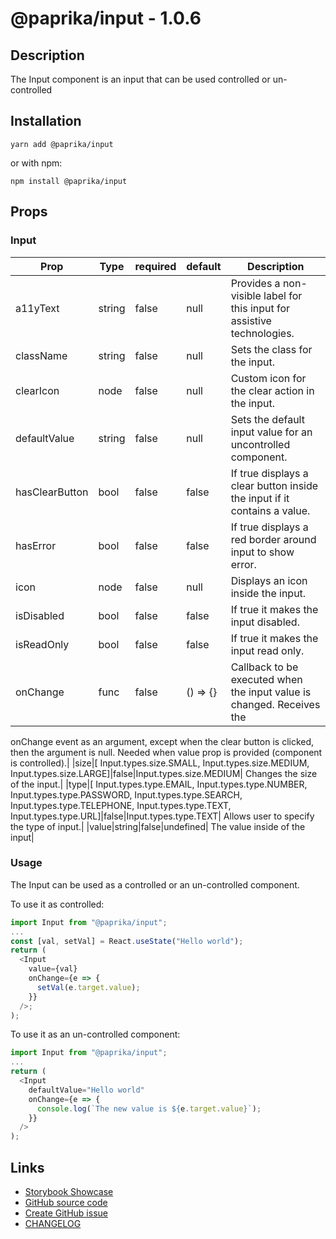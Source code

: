 <!-- start: Autogenerated - do not modify -->

# @paprika/input - 1.0.6

## Description

The Input component is an input that can be used controlled or un-controlled

## Installation

```
yarn add @paprika/input
```

or with npm:

```
npm install @paprika/input
```

## Props

### Input

| Prop           | Type   | required | default  | Description                                                              |
| -------------- | ------ | -------- | -------- | ------------------------------------------------------------------------ |
| a11yText       | string | false    | null     | Provides a non-visible label for this input for assistive technologies.  |
| className      | string | false    | null     | Sets the class for the input.                                            |
| clearIcon      | node   | false    | null     | Custom icon for the clear action in the input.                           |
| defaultValue   | string | false    | null     | Sets the default input value for an uncontrolled component.              |
| hasClearButton | bool   | false    | false    | If true displays a clear button inside the input if it contains a value. |
| hasError       | bool   | false    | false    | If true displays a red border around input to show error.                |
| icon           | node   | false    | null     | Displays an icon inside the input.                                       |
| isDisabled     | bool   | false    | false    | If true it makes the input disabled.                                     |
| isReadOnly     | bool   | false    | false    | If true it makes the input read only.                                    |
| onChange       | func   | false    | () => {} | Callback to be executed when the input value is changed. Receives the    |

onChange event as an argument, except when the clear button is clicked,
then the argument is null. Needed when value prop is provided (component
is controlled).|
|size|[ Input.types.size.SMALL, Input.types.size.MEDIUM, Input.types.size.LARGE]|false|Input.types.size.MEDIUM| Changes the size of the input.|
|type|[ Input.types.type.EMAIL, Input.types.type.NUMBER, Input.types.type.PASSWORD, Input.types.type.SEARCH, Input.types.type.TELEPHONE, Input.types.type.TEXT, Input.types.type.URL]|false|Input.types.type.TEXT| Allows user to specify the type of input.|
|value|string|false|undefined| The value inside of the input|

<!-- end: Autogenerated - do not modify -->
<!-- content -->

### Usage

The Input can be used as a controlled or an un-controlled component.

To use it as controlled:

```js
import Input from "@paprika/input";
...
const [val, setVal] = React.useState("Hello world");
return (
  <Input
    value={val}
    onChange={e => {
      setVal(e.target.value);
    }}
  />;
);
```

To use it as an un-controlled component:

```js
import Input from "@paprika/input";
...
return (
  <Input
    defaultValue="Hello world"
    onChange={e => {
      console.log(`The new value is ${e.target.value}`);
    }}
  />
);
```

<!-- eoContent -->

## Links

- [Storybook Showcase](https://paprika.highbond.com/?path=/story/forms-input--showcase)
- [GitHub source code](https://github.com/acl-services/paprika/tree/master/packages/Input/src)
- [Create GitHub issue](https://github.com/acl-services/paprika/issues/new?label=[]&title=@paprika/input%20[help]:%20your%20short%20description&body=%0A%23%20Help%20wanted%0A%0A%23%23%20Please%20write%20your%20question.%0A*A%20clear%20and%20concise%20description%20of%20what%20the%20question%20is*%0A%0A%23%23%20Additional%20context%0A*Add%20any%20other%20context%20or%20screenshots%20about%20your%20question%20here.*%0A)
- [CHANGELOG](https://github.com/acl-services/paprika/tree/master/packages/Input/CHANGELOG.md)
